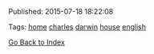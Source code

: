 


Published: 2015-07-18 18:22:08



Tags: [home](tag-home.md) [charles](tag-charles.md) [darwin](tag-darwin.md) [house](tag-house.md) [english](tag-english.md)

[Go Back to Index](index.md)
